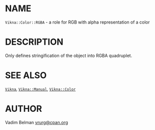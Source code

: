 NAME
====



`Vikna::Color::RGBA` - a role for RGB with alpha representation of a color

DESCRIPTION
===========



Only defines stringification of the object into RGBA quadruplet.

SEE ALSO
========

[`Vikna`](https://github.com/vrurg/raku-Vikna/blob/v0.0.3/docs/md/Vikna.md), [`Vikna::Manual`](https://github.com/vrurg/raku-Vikna/blob/v0.0.3/docs/md/Vikna/Manual.md), [`Vikna::Color`](https://github.com/vrurg/raku-Vikna/blob/v0.0.3/docs/md/Vikna/Color.md)

AUTHOR
======

Vadim Belman <vrurg@cpan.org>

